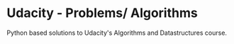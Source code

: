 # Udacity - Problems/ Algorithms

Python based solutions to Udacity's Algorithms and Datastructures course.
